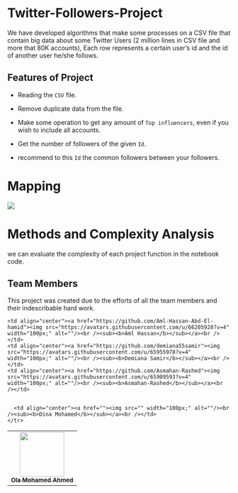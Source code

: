 # Twitter-Followers-Project
We have developed algorithms that make some processes on a CSV file that contain big data about some Twitter Users (2 million lines in CSV file and more that 80K accounts), Each row represents a certain user’s id and the id of another user he/she follows.


## Features of Project 

* Reading the `CSV` file.
 
* Remove duplicate data from the file. 

* Make some operation to get any amount of `Top influencers`, even if you wish to include all accounts. 

* Get the number of followers of the given `Id`.

* recommend to this `Id` the common followers between your followers.
  


# Mapping

![](https://github.com/Ola-Mohamed/Twitter-Followers-Project/blob/main/Untitled%20Diagram.png)

# Methods and Complexity Analysis 

 we can evaluate the complexity of each project function in the notebook code.



## Team Members

This project was created due to the efforts of all the team members and their indescribable hard work.

<table>
  <tr>
     <td align="center"><a href="https://github.com/Ola-Mohamed"><img src="https://avatars.githubusercontent.com/u/66176966?v=4" width="100px;" alt=""/><br /><sub>      <b>Ola Mohamed Ahmed</b></sub></a><br /></td>
    
    <td align="center"><a href="https://github.com/Aml-Hassan-Abd-El-hamid"><img src="https://avatars.githubusercontent.com/u/66205928?v=4" width="100px;" alt=""/><br /><sub><b>Aml Hassan</b></sub></a><br /></td>
    <td align="center"><a href="https://github.com/demiana55samir"><img src="https://avatars.githubusercontent.com/u/65955978?v=4" width="100px;" alt=""/><br /><sub><b>Demiana Samir</b></sub></a><br /></td>
    <td align="center"><a href="https://github.com/Asmahan-Rashed"><img src="https://avatars.githubusercontent.com/u/65909593?v=4" width="100px;" alt=""/><br /><sub><b>Asmahan-Rashed</b></sub></a><br /></td>
    
    
      <td align="center"><a href=""><img src="" width="100px;" alt=""/><br /><sub><b>Dina Mohamed</b></sub></a><br /></td>
    </tr>
</table>
